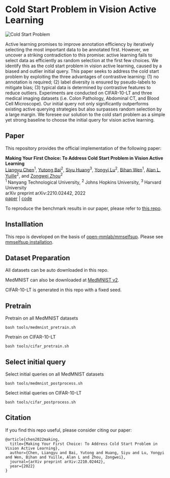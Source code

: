 # Cold Start Problem in Vision Active Learning

![Cold Start Problem](teaer.png)

Active learning promises to improve annotation efficiency by iteratively selecting the most important data to be annotated first. However, we uncover a striking contradiction to this promise: active learning fails to select data as efficiently as random selection at the first few choices. We identify this as the cold start problem in vision active learning, caused by a biased and outlier initial query. This paper seeks to address the cold start problem by exploiting the three advantages of contrastive learning: (1) no annotation is required; (2) label diversity is ensured by pseudo-labels to mitigate bias; (3) typical data is determined by contrastive features to reduce outliers. Experiments are conducted on CIFAR-10-LT and three medical imaging datasets (i.e. Colon Pathology, Abdominal CT, and Blood Cell Microscope). Our initial query not only significantly outperforms existing active querying strategies but also surpasses random selection by a large margin. We foresee our solution to the cold start problem as a simple yet strong baseline to choose the initial query for vision active learning.

## Paper
This repository provides the official implementation of the following paper:

<b>Making Your First Choice: To Address Cold Start Problem in Vision Active Learning</b> <br/>
[Liangyu Chen](https://c-liangyu.github.io/)<sup>1</sup>, [Yutong Bai](https://scholar.google.com/citations?user=N1-l4GsAAAAJ&hl=en)<sup>2</sup>, [Siyu Huang](https://siyuhuang.github.io/)<sup>3</sup>, [Yongyi Lu](https://scholar.google.com/citations?user=rIJ99V4AAAAJ&hl=en)<sup>2</sup>, [Bihan Wen](https://personal.ntu.edu.sg/bihan.wen/)<sup>1</sup>, [Alan L. Yuille](https://www.cs.jhu.edu/~ayuille/)<sup>2</sup>, and [Zongwei Zhou](https://www.zongweiz.com/)<sup>2</sup> <br/>
<sup>1 </sup>Nanyang Technological University,   <sup>2 </sup>Johns Hopkins University,   <sup>3 </sup>Harvard University <br/>
arXiv preprint arXiv:2210.02442, 2022 <br/>
[paper](https://arxiv.org/abs/2210.02442) | [code](https://github.com/c-liangyu/CSVAL)

To reproduce the benchmark results in our paper, please refer to [this repo](https://github.com/MrGiovanni/ColdStart).

## Installlation
This repo is developed on the basis of [open-mmlab/mmselfsup](https://github.com/open-mmlab/mmselfsup).
Please see [mmselfsup installation](https://mmselfsup.readthedocs.io/en/latest/install.html).

## Dataset Preparation

All datasets can be auto downloaded in this repo.

MedMNIST can also be downloaded at [MedMNIST v2](https://medmnist.com/).

CIFAR-10-LT is generated in this repo with a fixed seed.

## Pretrain
Pretrain on all MedMNIST datasets
```
bash tools/medmnist_pretrain.sh
```

Pretrain on CIFAR-10-LT
```
bash tools/cifar_pretrain.sh
```

## Select initial query
Select initial queries on all MedMNIST datasets
```
bash tools/medmnist_postprocess.sh
```

Select initial queries on CIFAR-10-LT
```
bash tools/cifar_postprocess.sh
```


## Citation
If you find this repo useful, please consider citing our paper:
```
@article{chen2022making,
  title={Making Your First Choice: To Address Cold Start Problem in Vision Active Learning},
  author={Chen, Liangyu and Bai, Yutong and Huang, Siyu and Lu, Yongyi and Wen, Bihan and Yuille, Alan L and Zhou, Zongwei},
  journal={arXiv preprint arXiv:2210.02442},
  year={2022}
}
```

